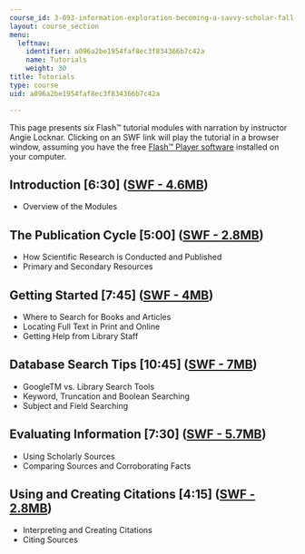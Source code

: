 ```yaml
---
course_id: 3-093-information-exploration-becoming-a-savvy-scholar-fall-2006
layout: course_section
menu:
  leftnav:
    identifier: a096a2be1954faf8ec3f834366b7c42a
    name: Tutorials
    weight: 30
title: Tutorials
type: course
uid: a096a2be1954faf8ec3f834366b7c42a

---
```


This page presents six Flash™ tutorial modules with narration by instructor Angie Locknar. Clicking on an SWF link will play the tutorial in a browser window, assuming you have the free [Flash™ Player software](http://www.macromedia.com/) installed on your computer.

Introduction \[6:30\] ([SWF - 4.6MB](/ans7870/3/3.093/f06/tutorials/intro.swf))
-------------------------------------------------------------------------------

*   Overview of the Modules

The Publication Cycle \[5:00\] ([SWF - 2.8MB](/ans7870/3/3.093/f06/tutorials/pub-cycle-with-quiz.swf))
------------------------------------------------------------------------------------------------------

*   How Scientific Research is Conducted and Published
*   Primary and Secondary Resources

Getting Started \[7:45\] ([SWF - 4MB](/ans7870/3/3.093/f06/tutorials/getting-started.swf))
------------------------------------------------------------------------------------------

*   Where to Search for Books and Articles
*   Locating Full Text in Print and Online
*   Getting Help from Library Staff

Database Search Tips \[10:45\] ([SWF - 7MB](/ans7870/3/3.093/f06/tutorials/database.swf))
-----------------------------------------------------------------------------------------

*   GoogleTM vs. Library Search Tools
*   Keyword, Truncation and Boolean Searching
*   Subject and Field Searching

Evaluating Information \[7:30\] ([SWF - 5.7MB](/ans7870/3/3.093/f06/tutorials/evaluating.swf))
----------------------------------------------------------------------------------------------

*   Using Scholarly Sources
*   Comparing Sources and Corroborating Facts

Using and Creating Citations \[4:15\] ([SWF - 2.8MB](/ans7870/3/3.093/f06/tutorials/citing.swf))
------------------------------------------------------------------------------------------------

*   Interpreting and Creating Citations
*   Citing Sources